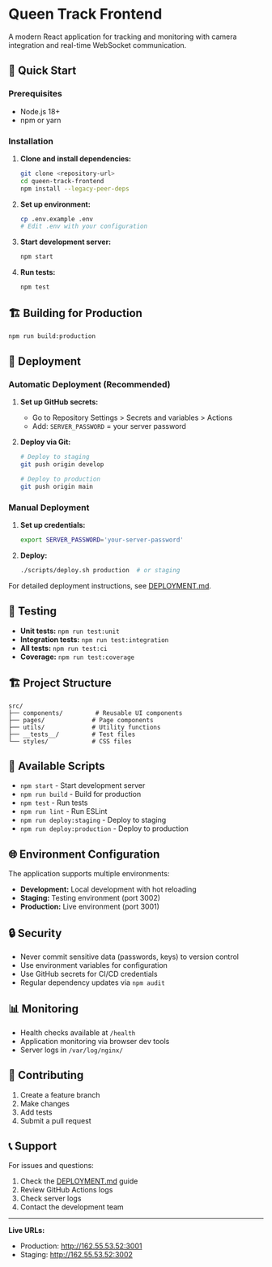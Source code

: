 # Queen Track Frontend

A modern React application for tracking and monitoring with camera integration and real-time WebSocket communication.

## 🚀 Quick Start

### Prerequisites

- Node.js 18+
- npm or yarn

### Installation

1. **Clone and install dependencies:**

   ```bash
   git clone <repository-url>
   cd queen-track-frontend
   npm install --legacy-peer-deps
   ```

2. **Set up environment:**

   ```bash
   cp .env.example .env
   # Edit .env with your configuration
   ```

3. **Start development server:**

   ```bash
   npm start
   ```

4. **Run tests:**
   ```bash
   npm test
   ```

## 🏗️ Building for Production

```bash
npm run build:production
```

## 🚢 Deployment

### Automatic Deployment (Recommended)

1. **Set up GitHub secrets:**

   - Go to Repository Settings > Secrets and variables > Actions
   - Add: `SERVER_PASSWORD` = your server password

2. **Deploy via Git:**

   ```bash
   # Deploy to staging
   git push origin develop

   # Deploy to production
   git push origin main
   ```

### Manual Deployment

1. **Set up credentials:**

   ```bash
   export SERVER_PASSWORD='your-server-password'
   ```

2. **Deploy:**
   ```bash
   ./scripts/deploy.sh production  # or staging
   ```

For detailed deployment instructions, see [DEPLOYMENT.md](./DEPLOYMENT.md).

## 🧪 Testing

- **Unit tests:** `npm run test:unit`
- **Integration tests:** `npm run test:integration`
- **All tests:** `npm run test:ci`
- **Coverage:** `npm run test:coverage`

## 🏗️ Project Structure

```
src/
├── components/         # Reusable UI components
├── pages/             # Page components
├── utils/             # Utility functions
├── __tests__/         # Test files
└── styles/            # CSS files
```

## 🔧 Available Scripts

- `npm start` - Start development server
- `npm run build` - Build for production
- `npm test` - Run tests
- `npm run lint` - Run ESLint
- `npm run deploy:staging` - Deploy to staging
- `npm run deploy:production` - Deploy to production

## 🌐 Environment Configuration

The application supports multiple environments:

- **Development:** Local development with hot reloading
- **Staging:** Testing environment (port 3002)
- **Production:** Live environment (port 3001)

## 🔒 Security

- Never commit sensitive data (passwords, keys) to version control
- Use environment variables for configuration
- Use GitHub secrets for CI/CD credentials
- Regular dependency updates via `npm audit`

## 📊 Monitoring

- Health checks available at `/health`
- Application monitoring via browser dev tools
- Server logs in `/var/log/nginx/`

## 🤝 Contributing

1. Create a feature branch
2. Make changes
3. Add tests
4. Submit a pull request

## 📞 Support

For issues and questions:

1. Check the [DEPLOYMENT.md](./DEPLOYMENT.md) guide
2. Review GitHub Actions logs
3. Check server logs
4. Contact the development team

---

**Live URLs:**

- Production: http://162.55.53.52:3001
- Staging: http://162.55.53.52:3002
